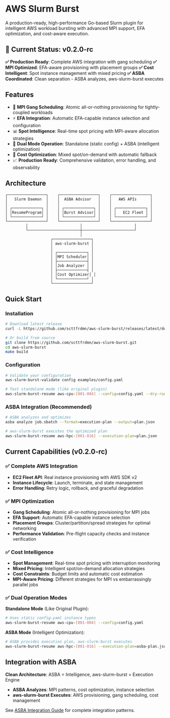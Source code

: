 # AWS Slurm Burst

A production-ready, high-performance Go-based Slurm plugin for intelligent AWS workload bursting with advanced MPI support, EFA optimization, and cost-aware execution.

## 🎯 Current Status: v0.2.0-rc

**✅ Production Ready**: Complete AWS integration with gang scheduling
**✅ MPI Optimized**: EFA-aware provisioning with placement groups
**✅ Cost Intelligent**: Spot instance management with mixed pricing
**✅ ASBA Coordinated**: Clean separation - ASBA analyzes, aws-slurm-burst executes

## Features

- 🚀 **MPI Gang Scheduling**: Atomic all-or-nothing provisioning for tightly-coupled workloads
- ⚡ **EFA Integration**: Automatic EFA-capable instance selection and configuration
- 📊 **Spot Intelligence**: Real-time spot pricing with MPI-aware allocation strategies
- 🔄 **Dual Mode Operation**: Standalone (static config) + ASBA (intelligent optimization)
- 🎯 **Cost Optimization**: Mixed spot/on-demand with automatic fallback
- 📈 **Production Ready**: Comprehensive validation, error handling, and observability

## Architecture

```
┌─────────────────┐    ┌─────────────────┐    ┌─────────────────┐
│   Slurm Daemon  │    │  ASBA Advisor   │    │   AWS APIs      │
│                 │    │                 │    │                 │
│ ┌─────────────┐ │    │ ┌─────────────┐ │    │ ┌─────────────┐ │
│ │ResumeProgram│ │    │ │Burst Advisor│ │    │ │   EC2 Fleet │ │
│ └─────────────┘ │    │ └─────────────┘ │    │ └─────────────┘ │
└─────────────────┘    └─────────────────┘    └─────────────────┘
         │                       │                       │
         └───────────────────────┼───────────────────────┘
                                 │
                    ┌─────────────────┐
                    │ aws-slurm-burst │
                    │                 │
                    │ ┌─────────────┐ │
                    │ │MPI Scheduler│ │
                    │ ├─────────────┤ │
                    │ │Job Analyzer │ │
                    │ ├─────────────┤ │
                    │ │Cost Optimizer│ │
                    │ └─────────────┘ │
                    └─────────────────┘
```

## Quick Start

### Installation
```bash
# Download latest release
curl -L https://github.com/scttfrdmn/aws-slurm-burst/releases/latest/download/aws-slurm-burst-linux-amd64.tar.gz | tar xz

# Or build from source
git clone https://github.com/scttfrdmn/aws-slurm-burst.git
cd aws-slurm-burst
make build
```

### Configuration
```bash
# Validate your configuration
aws-slurm-burst-validate config examples/config.yaml

# Test standalone mode (like original plugin)
aws-slurm-burst-resume aws-cpu-[001-004] --config=config.yaml --dry-run
```

### ASBA Integration (Recommended)
```bash
# ASBA analyzes and optimizes
asba analyze job.sbatch --format=execution-plan --output=plan.json

# aws-slurm-burst executes the optimized plan
aws-slurm-burst-resume aws-hpc-[001-016] --execution-plan=plan.json
```

## Current Capabilities (v0.2.0-rc)

### ✅ Complete AWS Integration
- **EC2 Fleet API**: Real instance provisioning with AWS SDK v2
- **Instance Lifecycle**: Launch, terminate, and state management
- **Error Handling**: Retry logic, rollback, and graceful degradation

### ✅ MPI Optimization
- **Gang Scheduling**: Atomic all-or-nothing provisioning for MPI jobs
- **EFA Support**: Automatic EFA-capable instance selection
- **Placement Groups**: Cluster/partition/spread strategies for optimal networking
- **Performance Validation**: Pre-flight capacity checks and instance verification

### ✅ Cost Intelligence
- **Spot Management**: Real-time spot pricing with interruption monitoring
- **Mixed Pricing**: Intelligent spot/on-demand allocation strategies
- **Cost Constraints**: Budget limits and automatic cost estimation
- **MPI-Aware Pricing**: Different strategies for MPI vs embarrassingly parallel jobs

### ✅ Dual Operation Modes

**Standalone Mode** (Like Original Plugin):
```bash
# Uses static config.yaml instance types
aws-slurm-burst-resume aws-cpu-[001-004] --config=config.yaml
```

**ASBA Mode** (Intelligent Optimization):
```bash
# ASBA provides execution plan, aws-slurm-burst executes
aws-slurm-burst-resume aws-hpc-[001-016] --execution-plan=asba-plan.json
```

## Integration with ASBA

**Clean Architecture**: ASBA = Intelligence, aws-slurm-burst = Execution Engine

- **ASBA Analyzes**: MPI patterns, cost optimization, instance selection
- **aws-slurm-burst Executes**: AWS provisioning, gang scheduling, cost management

See [ASBA Integration Guide](docs/ASBA-INTEGRATION.md) for complete integration patterns.